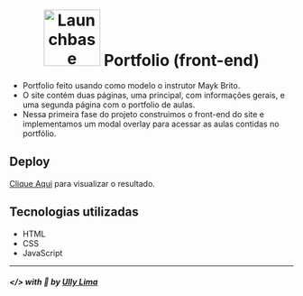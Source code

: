 <h1 align="center"> <img alt="Launchbase" src="https://storage.googleapis.com/golden-wind/bootcamp-launchbase/logo.png" width="100px" /> Portfolio (front-end)</h1>

- Portfolio feito usando como modelo o instrutor Mayk Brito. 
- O site contém duas páginas, uma principal, com informações gerais, e uma segunda página com o portfolio de aulas.
- Nessa primeira fase do projeto construimos o front-end do site e implementamos um modal overlay para acessar as aulas contidas no portfólio.

## Deploy
[Clique Aqui](https://ullyolima.github.io/launchbase-portfolio/index.html) para visualizar o resultado.

## Tecnologias utilizadas

- HTML
- CSS
- JavaScript

---

##### </> with :black_heart: by [Ully Lima](https://github.com/ullyolima)
